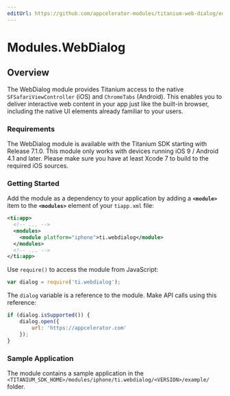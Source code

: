 ```yaml
---
editUrl: https://github.com/appcelerator-modules/titanium-web-dialog/edit/master/apidoc/WebDialog.yml
---
```

# Modules.WebDialog

<TypeHeader/>

## Overview

The WebDialog module provides Titanium access to the native `SFSafariViewController` (iOS) and `ChromeTabs` (Android). 
This enables you to deliver interactive web content in your app just like the built-in browser, including the native UI elements already 
familiar to your users.

### Requirements

The WebDialog module is available with the Titanium SDK starting with Release 7.1.0.
This module only works with devices running iOS 9 / Android 4.1 and later.
Please make sure you have at least Xcode 7 to build to the required iOS sources.

### Getting Started

Add the module as a dependency to your application by adding a **`<module>`** item to the
**`<modules>`** element of your `tiapp.xml` file:

``` xml
<ti:app>
  <!-- ... -->
  <modules>
    <module platform="iphone">ti.webdialog</module>
  </modules>
  <!-- ... -->
</ti:app>
```

Use `require()` to access the module from JavaScript:

``` javascript
var dialog = require('ti.webdialog');
```

The `dialog` variable is a reference to the module. Make API calls using this reference:

``` javascript
if (dialog.isSupported()) {
    dialog.open({
        url: 'https://appcelerator.com'
    });
}
```

### Sample Application

The module contains a sample application in the
`<TITANIUM_SDK_HOME>/modules/iphone/ti.webdialog/<VERSION>/example/` folder.

<ApiDocs/>
